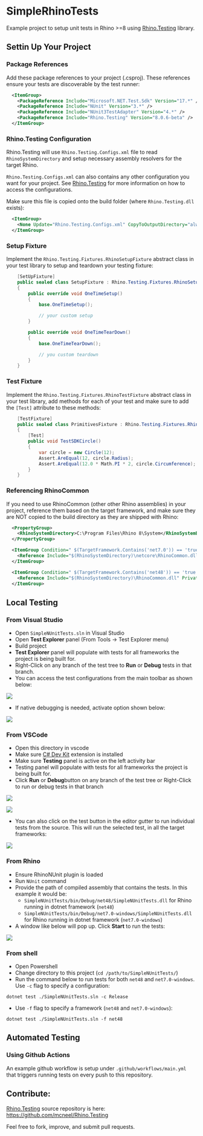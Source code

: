# SimpleRhinoTests

Example project to setup unit tests in Rhino >=8 using [Rhino.Testing](https://www.nuget.org/packages/Rhino.Testing) library.

## Settin Up Your Project

### Package References

Add these package references to your project (.csproj). These references ensure your tests are discoverable by the test runner:

```xml
  <ItemGroup>
    <PackageReference Include="Microsoft.NET.Test.Sdk" Version="17.*" />
    <PackageReference Include="NUnit" Version="3.*" />
    <PackageReference Include="NUnit3TestAdapter" Version="4.*" />
    <PackageReference Include="Rhino.Testing" Version="8.0.6-beta" />
  </ItemGroup>
```

### Rhino.Testing Configuration

Rhino.Testing will use `Rhino.Testing.Configs.xml` file to read `RhinoSystemDirectory` and setup necessary assembly resolvers for the target Rhino.

`Rhino.Testing.Configs.xml` can also contains any other configuration you want for your project. See [Rhino.Testing](https://github.com/mcneel/Rhino.Testing/blob/main/README.md) for more information on how to access the configurations.

Make sure this file is copied onto the build folder (where `Rhino.Testing.dll` exists):

```xml
  <ItemGroup>
    <None Update="Rhino.Testing.Configs.xml" CopyToOutputDirectory="always" />
  </ItemGroup>
```

### Setup Fixture

Implement the `Rhino.Testing.Fixtures.RhinoSetupFixture` abstract class in your test library to setup and teardown your testing fixture:

```csharp
    [SetUpFixture]
    public sealed class SetupFixture : Rhino.Testing.Fixtures.RhinoSetupFixture
    {
        public override void OneTimeSetup()
        {
            base.OneTimeSetup();

            // your custom setup
        }

        public override void OneTimeTearDown()
        {
            base.OneTimeTearDown();

            // you custom teardown
        }
    }
```

### Test Fixture

Implement the `Rhino.Testing.Fixtures.RhinoTestFixture` abstract class in your test library, add methods for each of your test and make sure to add the `[Test]` attribute to these methods:

```csharp
    [TestFixture]
    public sealed class PrimitivesFixture : Rhino.Testing.Fixtures.RhinoTestFixture
    {
        [Test]
        public void TestSDKCircle()
        {
            var circle = new Circle(12);
            Assert.AreEqual(12, circle.Radius);
            Assert.AreEqual(12.0 * Math.PI * 2, circle.Circumference);
        }
    }
```

### Referencing RhinoCommon

If you need to use RhinoCommon (other other Rhino assemblies) in your project, reference them based on the target framework, and make sure they are NOT copied to the build directory as they are shipped with Rhino:

```xml
  <PropertyGroup>
    <RhinoSystemDirectory>C:\Program Files\Rhino 8\System</RhinoSystemDirectory>
  </PropertyGroup>

  <ItemGroup Condition=" $(TargetFramework.Contains('net7.0')) == 'true'">
    <Reference Include="$(RhinoSystemDirectory)\netcore\RhinoCommon.dll" Private="False" />
  </ItemGroup>

  <ItemGroup Condition=" $(TargetFramework.Contains('net48')) == 'true'">
    <Reference Include="$(RhinoSystemDirectory)\RhinoCommon.dll" Private="False" />
  </ItemGroup>
```

## Local Testing

### From Visual Studio

- Open `SimpleNUnitTests.sln` in Visual Studio
- Open **Test Explorer** panel (From Tools -> Test Explorer menu)
- Build project
- **Test Explorer** panel will populate with tests for all frameworks the project is being built for.
- Right-Click on any branch of the test tree to **Run** or **Debug** tests in that branch.
- You can access the test configurations from the main toolbar as shown below:

![](./docs/test-configs.png)

- If native debugging is needed, activate option shown below:

![](./docs/native-test-debug.png)

### From VSCode

- Open this directory in vscode
- Make sure [C# Dev Kit](https://marketplace.visualstudio.com/items?itemName=ms-dotnettools.csdevkit) extension is installed
- Make sure **Testing** panel is active on the left activity bar
- Testing panel will populate with tests for all frameworks the project is being built for.
- Click **Run** or **Debug**button on any branch of the test tree or Right-Click to run or debug tests in that branch

![](./docs/vscode-testing.png)

![](./docs/vscode-testing-rclick.png)

- You can also click on the test button in the editor gutter to run individual tests from the source. This will run the selected test, in all the target frameworks:

![](./docs/vscode-testing-gutter.png)


### From Rhino

- Ensure RhinoNUnit plugin is loaded
- Run `NUnit` command
- Provide the path of compiled assembly that contains the tests. In this example it would be:
  - `SimpleNUnitTests/bin/Debug/net48/SimpleNUnitTests.dll` for Rhino running in dotnet framework (`net48`)
  - `SimpleNUnitTests/bin/Debug/net7.0-windows/SimpleNUnitTests.dll` for Rhino running in dotnet framework (`net7.0-windows`)
- A window like below will pop up. Click **Start** to run the tests:

![](./docs/nunit-in-rhino.png)

### From shell

- Open Powershell
- Change directory to this project (`cd /path/to/SimpleNUnitTests/`)
- Run the command below to run tests for both `net48` and `net7.0-windows`. Use `-c` flag to specify a configuration:

```shell
dotnet test ./SimpleNUnitTests.sln -c Release
```

- Use `-f` flag to specify a framework (`net48` and `net7.0-windows`):

```shell
dotnet test ./SimpleNUnitTests.sln -f net48
```
## Automated Testing

### Using Github Actions

An example github workflow is setup under `.github/workflows/main.yml` that triggers running tests on every push to this repository.

## Contribute:

[Rhino.Testing](https://www.nuget.org/packages/Rhino.Testing) source repository is here: https://github.com/mcneel/Rhino.Testing

Feel free to fork, improve, and submit pull requests.